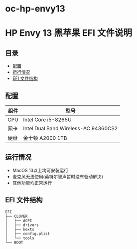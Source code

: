 # oc-hp-envy13
# HP Envy 13 黑苹果 EFI 文件说明

## 目录

- [配置](#配置)
- [运行情况](#运行情况)
- [EFI 文件结构](#efi-文件结构)

## 配置

| 组件   | 型号        |
|--------|-------------|
| CPU    | Intel Core i5-8265U |
| 网卡   | Intel Dual Band Wireless-AC 94360CS2 |
| 硬盘   | 金士顿 A2000 1TB |

## 运行情况

- MacOS 13以上均可安装运行
- 麦克风无法使用(英特尔智声暂时没有驱动解决)
- 其他功能均正常运行


## EFI 文件结构

```
EFI
├── CLOVER
│   ├── ACPI
│   ├── drivers
│   ├── kexts
│   ├── config.plist
│   └── tools
└── BOOT
```

